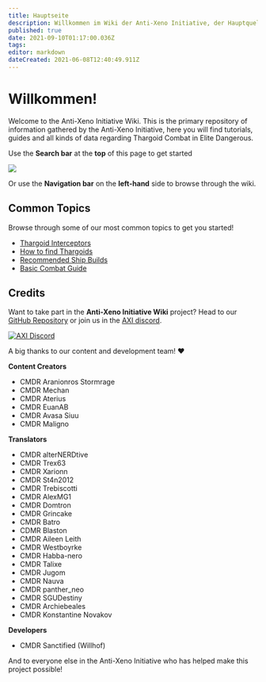 ```yaml
---
title: Hauptseite
description: Willkommen im Wiki der Anti-Xeno Initiative, der Hauptquelle für Informationen gesammelt von der Anti-Xeno Initiative. Hier findest du Einführungen, Anleitungen und alle möglichen Daten rund um den Kampf gegen Thargoiden in Elite Dangerous.
published: true
date: 2021-09-10T01:17:00.036Z
tags:
editor: markdown
dateCreated: 2021-06-08T12:40:49.911Z
---
```


# Willkommen!

Welcome to the Anti-Xeno Initiative Wiki. This is the primary repository of information gathered by the Anti-Xeno Initiative, here you will find tutorials, guides and all kinds of data regarding Thargoid Combat in Elite Dangerous.

Use the **Search bar** at the **top** of this page to get started

![](/img/2021-06-21_15_15_32-home___anti-xeno_initiative_wiki_-_beta.png)

Or use the **Navigation bar** on the **left-hand** side to browse through the wiki.

## Common Topics
Browse through some of our most common topics to get you started!

- [Thargoid Interceptors](/en/interceptors)
- [How to find Thargoids](/en/finding-thargoids)
- [Recommended Ship Builds](/en/builds)
- [Basic Combat Guide](/en/basic-combat-guide)

## Credits

Want to take part in the **Anti-Xeno Initiative Wiki** project? Head to our [GitHub Repository](https://github.com/antixenoinitiative/axiwiki) or join us in the [AXI discord](https://discord.gg/bqmDxdm).

[![AXI Discord](https://discord.com/api/guilds/380246809076826112/embed.png?style=banner3)](https://discord.gg/bqmDxdm)

A big thanks to our content and development team! ❤️

**Content Creators**

-   CMDR Aranionros Stormrage
-   CMDR Mechan
-   CMDR Aterius
-   CMDR EuanAB
-   CMDR Avasa Siuu
-   CMDR Maligno

**Translators**

-   CMDR alterNERDtive
-   CMDR Trex63
-   CMDR Xarionn
-   CMDR St4n2012
-   CMDR Trebiscotti
-   CMDR AlexMG1
-   CMDR Domtron
-   CMDR Grincake
-   CMDR Batro
-   CDMR Blaston
-   CMDR Aileen Leith
-   CMDR Westboyrke
-   CMDR Habba-nero
-   CMDR Talixe
-   CMDR Jugom
-   CMDR Nauva
-   CMDR panther\_neo
-   CMDR SGUDestiny
-   CMDR Archiebeales
-   CMDR Konstantine Novakov

**Developers**

-   CMDR Sanctified (Willhof)

And to everyone else in the Anti-Xeno Initiative who has helped make this project possible!